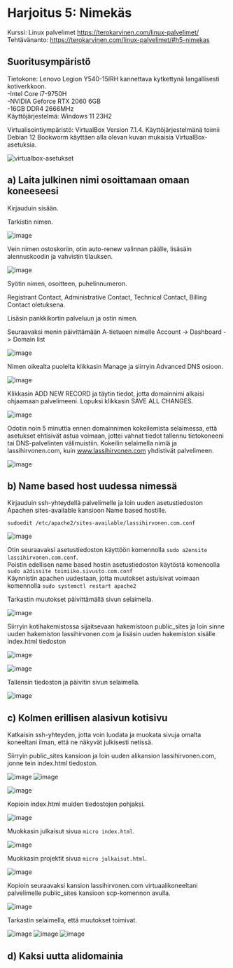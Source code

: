 # Harjoitus 5: Nimekäs
Kurssi: Linux palvelimet https://terokarvinen.com/linux-palvelimet/ \
Tehtävänanto: https://terokarvinen.com/linux-palvelimet/#h5-nimekas

## Suoritusympäristö
Tietokone: Lenovo Legion Y540-15IRH kannettava kytkettynä langallisesti kotiverkkoon.\
-Intel Core i7-9750H\
-NVIDIA Geforce RTX 2060 6GB\
-16GB DDR4 2666MHz\
Käyttöjärjestelmä: Windows 11 23H2

Virtualisointiympäristö: VirtualBox Version 7.1.4. Käyttöjärjestelmänä toimii Debian 12 Bookworm käyttäen alla olevan kuvan mukaisia VirtualBox-asetuksia.

![virtualbox-asetukset](https://github.com/user-attachments/assets/ad4b8cd8-9cd2-4ebd-b4f7-86d0b8e23aa1)

## a) Laita julkinen nimi osoittamaan omaan koneeseesi
Kirjauduin sisään.

Tarkistin nimen.

![image](https://github.com/user-attachments/assets/b9cac9f9-51d8-4798-85e8-256afdfd7e60)

Vein nimen ostoskoriin, otin auto-renew valinnan päälle, lisäsäin alennuskoodin ja vahvistin tilauksen.

![image](https://github.com/user-attachments/assets/e3db233c-8bcc-454b-bc79-4764dc250c16)

Syötin nimen, osoitteen, puhelinnumeron.

Registrant Contact, Administrative Contact, Technical Contact, Billing Contact oletuksena.

Lisäsin pankkikortin palveluun ja ostin nimen.

Seuraavaksi menin päivittämään A-tietueen nimelle Account -> Dashboard -> Domain list

![image](https://github.com/user-attachments/assets/abaf1ec4-7df7-489a-9cc9-d6832312d7fd)

Nimen oikealta puolelta klikkasin Manage ja siirryin Advanced DNS osioon.

![image](https://github.com/user-attachments/assets/66e74929-e9d1-48aa-a5e7-1dc1228c2a0c)

Klikkasin ADD NEW RECORD ja täytin tiedot, jotta domainnimi alkaisi ohjaamaan palvelimeeni. Lopuksi klikkasin SAVE ALL CHANGES.

![image](https://github.com/user-attachments/assets/3b962076-1c0c-40ce-86dc-e2faa831819d)

Odotin noin 5 minuttia ennen domainnimen kokeilemista selaimessa, että asetukset ehtisivät astua voimaan, jottei vahnat tiedot tallennu tietokoneeni tai DNS-palvelinten välimuistiin. Kokeilin selaimella nimiä ja lassihirvonen.com, kuin www.lassihirvonen.com yhdistivät palvelimeen.

![image](https://github.com/user-attachments/assets/cefd9d79-9ba1-4080-a880-b3f3ae54cef9)

## b) Name based host uudessa nimessä
Kirjauduin ssh-yhteydellä palvelimelle ja loin uuden asetustiedoston Apachen sites-available kansioon Name based hostille.

    sudoedit /etc/apache2/sites-available/lassihirvonen.com.conf
![image](https://github.com/user-attachments/assets/beb052cf-984d-4bd5-aa3d-4994503d37d0)

Otin seuraavaksi asetustiedoston käyttöön komennolla `sudo a2ensite lassihirvonen.com.conf`. \
Poistin edellisen name based hostin asetustiedoston käytöstä komenoolla `sudo a2dissite toimiiko.sivusto.com.conf` \
Käynnistin apachen uudestaan, jotta muutokset astuisivat voimaan komennolla `sudo systemctl restart apache2`

Tarkastin muutokset päivittämällä sivun selaimella.

![image](https://github.com/user-attachments/assets/0cdde749-c6f9-44aa-bc0e-e40a95be80d6)

Siirryin kotihakemistossa sijaitsevaan hakemistoon public_sites ja loin sinne uuden hakemiston lassihirvonen.com ja lisäsin uuden hakemiston sisälle index.html tiedoston

![image](https://github.com/user-attachments/assets/e7076464-472f-41e2-a7f7-9c0dcb8932e7)

![image](https://github.com/user-attachments/assets/184dcdbc-e60e-42b6-8567-1d524ecdb441)

Tallensin tiedoston ja päivitin sivun selaimella.

![image](https://github.com/user-attachments/assets/6b58a30c-551f-4a27-98f1-57150b9343a5)

## c) Kolmen erillisen alasivun kotisivu
Katkaisin ssh-yhteyden, jotta voin luodata ja muokata sivuja omalta koneeltani ilman, että ne näkyvät julkisesti netissä. 

Siirryin public_sites kansioon ja loin uuden alikansion lassihirvonen.com, jonne tein index.html tiedoston.

![image](https://github.com/user-attachments/assets/2d25e884-bb34-452c-b902-c9720509acb2)
![image](https://github.com/user-attachments/assets/6efa4fde-6db6-4292-ad62-1b8f612d1df8)

![image](https://github.com/user-attachments/assets/6a7b86e6-a707-4dbc-bbf6-a1f5d49ee695)

Kopioin index.html muiden tiedostojen pohjaksi.

![image](https://github.com/user-attachments/assets/b2d2613b-ddc5-477d-bd4d-e8467fe34975)

Muokkasin julkaisut sivua `micro index.html`.

![image](https://github.com/user-attachments/assets/ea8c6972-1a3c-416b-9676-509f4b6540e7)

Muokkasin projektit sivua `micro julkaisut.html`.

![image](https://github.com/user-attachments/assets/17c2fcc3-71c7-4883-8818-12442b38bf8d)

Kopioin seuraavaksi kansion lassihirvonen.com virtuaalikoneeltani palvelimelle public_sites kansioon scp-komennon avulla. 

![image](https://github.com/user-attachments/assets/f302bfc2-9123-4680-a7f9-2cb427ccb6cc)

Tarkastin selaimella, että muutokset toimivat.

![image](https://github.com/user-attachments/assets/e3147cb1-71f3-426a-9ad8-cca368cc9ea4)
![image](https://github.com/user-attachments/assets/deb02be1-1b6d-414e-b36d-e89df227bcfb)
![image](https://github.com/user-attachments/assets/bbe71bc8-5838-48d8-adee-881c03d85a57)

## d) Kaksi uutta alidomainia
